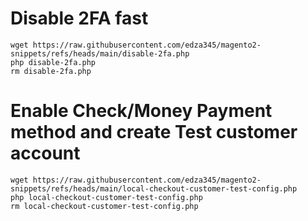 # Disable 2FA fast

```
wget https://raw.githubusercontent.com/edza345/magento2-snippets/refs/heads/main/disable-2fa.php
php disable-2fa.php
rm disable-2fa.php
```

# Enable Check/Money Payment method and create Test customer account

```
wget https://raw.githubusercontent.com/edza345/magento2-snippets/refs/heads/main/local-checkout-customer-test-config.php
php local-checkout-customer-test-config.php
rm local-checkout-customer-test-config.php
```

